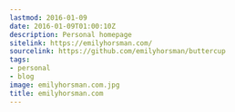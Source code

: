 ```yaml
---
lastmod: 2016-01-09
date: 2016-01-09T01:00:10Z
description: Personal homepage
sitelink: https://emilyhorsman.com/
sourcelink: https://github.com/emilyhorsman/buttercup
tags:
- personal
- blog
image: emilyhorsman.com.jpg
title: emilyhorsman.com
---
```


